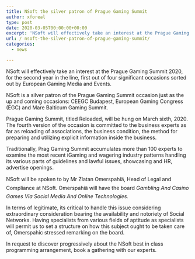 ```yaml
---
title: NSoft the silver patron of Prague Gaming Summit
author: xforeal 
type: post
date: 2020-03-05T00:00:00+00:00
excerpt: 'NSoft will effectively take an interest at the Prague Gaming Summit 2020, for the second year in the line, first out of four significant occasions sorted out by European Gaming Media and Events '
url: / nsoft-the-silver-patron-of-prague-gaming-summit/
categories:
  - news

---
```

NSoft will effectively take an interest at the Prague Gaming Summit 2020, for the second year in the line, first out of four significant occasions sorted out by European Gaming Media and Events. 

NSoft is a silver patron of the Prague Gaming Summit occasion just as the up and coming occasions: CEEGC Budapest, European Gaming Congress (EGC) and Mare Balticum Gaming Summit. 

Prague Gaming Summit, titled Reloaded, will be hung on March sixth, 2020. The fourth version of the occasion is committed to the business experts as far as reloading of associations, the business condition, the method for preparing and utilizing explicit information inside the business. 

Traditionally, Prag Gaming Summit accumulates more than 100 experts to examine the most recent iGaming and wagering industry patterns handling its various parts of guidelines and lawful issues, showcasing and HR, advertise openings. 

NSoft will be spoken to by Mr Zlatan Omerspahiä, Head of Legal and Compliance at NSoft. Omerspahiä will have the board  _Gambling And Casino Games Via Social Media And Online Technologies._ 

In terms of legitimate, its critical to handle this issue considering extraordinary consideration bearing the availability and notoriety of Social Networks. Having specialists from various fields of aptitude as specialists will permit us to set a structure on how this subject ought to be taken care of, Omerspahic stressed remarking on the board. 

In request to discover progressively about the NSoft best in class programming arrangement, book a gathering with our experts.